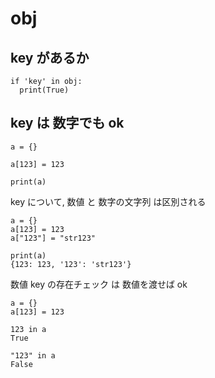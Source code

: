 
# obj


## key があるか

```
if 'key' in obj:
  print(True)
```


## key は 数字でも ok

```
a = {}

a[123] = 123

print(a)
```

key について, 数値 と 数字の文字列 は区別される

```
a = {}
a[123] = 123
a["123"] = "str123"

print(a)
{123: 123, '123': 'str123'}
```

数値 key の存在チェック は 数値を渡せば ok

```
a = {}
a[123] = 123

123 in a
True

"123" in a
False
```



